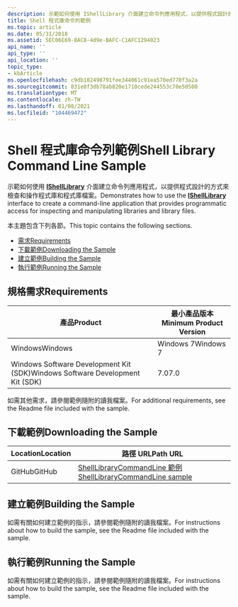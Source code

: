 ```yaml
---
description: 示範如何使用 IShellLibrary 介面建立命令列應用程式，以提供程式設計的方式來檢查和操作程式庫和程式庫檔案。
title: Shell 程式庫命令列範例
ms.topic: article
ms.date: 05/31/2018
ms.assetid: 5EC06E69-8AC8-4d9e-BAFC-C1AFC1294023
api_name: ''
api_type: ''
api_location: ''
topic_type:
- kbArticle
ms.openlocfilehash: c9db182498791fee344061c91ea570ed770f3a2a
ms.sourcegitcommit: 831e8f3db78ab820e1710cede244553c70e50500
ms.translationtype: MT
ms.contentlocale: zh-TW
ms.lasthandoff: 01/08/2021
ms.locfileid: "104469472"
---
```

# <a name="shell-library-command-line-sample"></a><span data-ttu-id="6a7c5-103">Shell 程式庫命令列範例</span><span class="sxs-lookup"><span data-stu-id="6a7c5-103">Shell Library Command Line Sample</span></span>

<span data-ttu-id="6a7c5-104">示範如何使用 [**IShellLibrary**](/windows/desktop/api/shobjidl_core/nn-shobjidl_core-ishelllibrary) 介面建立命令列應用程式，以提供程式設計的方式來檢查和操作程式庫和程式庫檔案。</span><span class="sxs-lookup"><span data-stu-id="6a7c5-104">Demonstrates how to use the [**IShellLibrary**](/windows/desktop/api/shobjidl_core/nn-shobjidl_core-ishelllibrary) interface to create a command-line application that provides programmatic access for inspecting and manipulating libraries and library files.</span></span>

<span data-ttu-id="6a7c5-105">本主題包含下列各節。</span><span class="sxs-lookup"><span data-stu-id="6a7c5-105">This topic contains the following sections.</span></span>

-   [<span data-ttu-id="6a7c5-106">需求</span><span class="sxs-lookup"><span data-stu-id="6a7c5-106">Requirements</span></span>](#requirements)
-   [<span data-ttu-id="6a7c5-107">下載範例</span><span class="sxs-lookup"><span data-stu-id="6a7c5-107">Downloading the Sample</span></span>](#downloading-the-sample)
-   [<span data-ttu-id="6a7c5-108">建立範例</span><span class="sxs-lookup"><span data-stu-id="6a7c5-108">Building the Sample</span></span>](#building-the-sample)
-   [<span data-ttu-id="6a7c5-109">執行範例</span><span class="sxs-lookup"><span data-stu-id="6a7c5-109">Running the Sample</span></span>](#running-the-sample)

## <a name="requirements"></a><span data-ttu-id="6a7c5-110">規格需求</span><span class="sxs-lookup"><span data-stu-id="6a7c5-110">Requirements</span></span>



| <span data-ttu-id="6a7c5-111">產品</span><span class="sxs-lookup"><span data-stu-id="6a7c5-111">Product</span></span>                                | <span data-ttu-id="6a7c5-112">最小產品版本</span><span class="sxs-lookup"><span data-stu-id="6a7c5-112">Minimum Product Version</span></span> |
|----------------------------------------|-------------------------|
| <span data-ttu-id="6a7c5-113">Windows</span><span class="sxs-lookup"><span data-stu-id="6a7c5-113">Windows</span></span>                                | <span data-ttu-id="6a7c5-114">Windows 7</span><span class="sxs-lookup"><span data-stu-id="6a7c5-114">Windows 7</span></span>               |
| <span data-ttu-id="6a7c5-115">Windows Software Development Kit (SDK)</span><span class="sxs-lookup"><span data-stu-id="6a7c5-115">Windows Software Development Kit (SDK)</span></span> | <span data-ttu-id="6a7c5-116">7.0</span><span class="sxs-lookup"><span data-stu-id="6a7c5-116">7.0</span></span>                     |



 

<span data-ttu-id="6a7c5-117">如需其他需求，請參閱範例隨附的讀我檔案。</span><span class="sxs-lookup"><span data-stu-id="6a7c5-117">For additional requirements, see the Readme file included with the sample.</span></span>

## <a name="downloading-the-sample"></a><span data-ttu-id="6a7c5-118">下載範例</span><span class="sxs-lookup"><span data-stu-id="6a7c5-118">Downloading the Sample</span></span>

| <span data-ttu-id="6a7c5-119">Location</span><span class="sxs-lookup"><span data-stu-id="6a7c5-119">Location</span></span>      | <span data-ttu-id="6a7c5-120">路徑 URL</span><span class="sxs-lookup"><span data-stu-id="6a7c5-120">Path URL</span></span>                                                                                             |
|---------------|------------------------------------------------------------------------------------------------------|
| <span data-ttu-id="6a7c5-121">GitHub</span><span class="sxs-lookup"><span data-stu-id="6a7c5-121">GitHub</span></span>  | [<span data-ttu-id="6a7c5-122">ShellLibraryCommandLine 範例</span><span class="sxs-lookup"><span data-stu-id="6a7c5-122">ShellLibraryCommandLine sample</span></span>](https://github.com/microsoft/Windows-classic-samples/tree/master/Samples/Win7Samples/winui/shell/appplatform/ShellLibraryCommandLine) |

## <a name="building-the-sample"></a><span data-ttu-id="6a7c5-123">建立範例</span><span class="sxs-lookup"><span data-stu-id="6a7c5-123">Building the Sample</span></span>

<span data-ttu-id="6a7c5-124">如需有關如何建立範例的指示，請參閱範例隨附的讀我檔案。</span><span class="sxs-lookup"><span data-stu-id="6a7c5-124">For instructions about how to build the sample, see the Readme file included with the sample.</span></span>

## <a name="running-the-sample"></a><span data-ttu-id="6a7c5-125">執行範例</span><span class="sxs-lookup"><span data-stu-id="6a7c5-125">Running the Sample</span></span>

<span data-ttu-id="6a7c5-126">如需有關如何建立範例的指示，請參閱範例隨附的讀我檔案。</span><span class="sxs-lookup"><span data-stu-id="6a7c5-126">For instructions about how to build the sample, see the Readme file included with the sample.</span></span>

 

 



